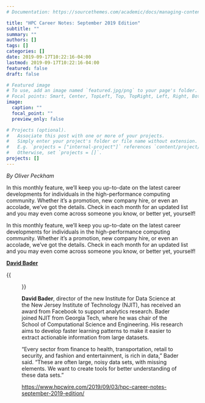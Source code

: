 ```yaml
---
# Documentation: https://sourcethemes.com/academic/docs/managing-content/

title: "HPC Career Notes: September 2019 Edition"
subtitle: ""
summary: ""
authors: []
tags: []
categories: []
date: 2019-09-17T10:22:16-04:00
lastmod: 2019-09-17T10:22:16-04:00
featured: false
draft: false

# Featured image
# To use, add an image named `featured.jpg/png` to your page's folder.
# Focal points: Smart, Center, TopLeft, Top, TopRight, Left, Right, BottomLeft, Bottom, BottomRight.
image:
  caption: ""
  focal_point: ""
  preview_only: false

# Projects (optional).
#   Associate this post with one or more of your projects.
#   Simply enter your project's folder or file name without extension.
#   E.g. `projects = ["internal-project"]` references `content/project/deep-learning/index.md`.
#   Otherwise, set `projects = []`.
projects: []
---
```


*By Oliver Peckham*

In this monthly feature, we’ll keep you up-to-date on the latest career developments for individuals in the high-performance computing community. Whether it’s a promotion, new company hire, or even an accolade, we’ve got the details. Check in each month for an updated list and you may even come across someone you know, or better yet, yourself!

In this monthly feature, we’ll keep you up-to-date on the latest career developments for individuals in the high-performance computing community. Whether it’s a promotion, new company hire, or even an accolade, we’ve got the details. Check in each month for an updated list and you may even come across someone you know, or better yet, yourself!

[**David Bader**](https://www.hpcwire.com/off-the-wire/njit-professor-receives-facebook-research-award-for-data-science/)

{{<figure src="David-Bader-150x150.jpg">}}

**David Bader**, director of the new Institute for Data Science at the New Jersey Institute of Technology (NJIT), has received an award from Facebook to support analytics research. Bader joined NJIT from Georgia Tech, where he was chair of the School of Computational Science and Engineering. His research aims to develop faster learning patterns to make it easier to extract actionable information from large datasets.

“Every sector from finance to health, transportation, retail to security, and fashion and entertainment, is rich in data,” Bader said. “These are often large, noisy data sets, with missing elements. We want to create tools for better understanding of these data sets.”

https://www.hpcwire.com/2019/09/03/hpc-career-notes-september-2019-edition/
